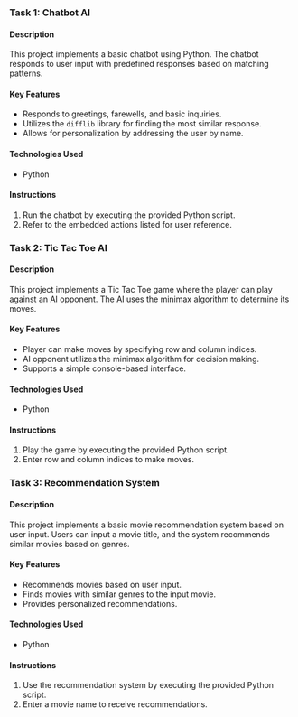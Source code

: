 ### Task 1: Chatbot AI

#### Description
This project implements a basic chatbot using Python. The chatbot responds to user input with predefined responses based on matching patterns.

#### Key Features
- Responds to greetings, farewells, and basic inquiries.
- Utilizes the `difflib` library for finding the most similar response.
- Allows for personalization by addressing the user by name.

#### Technologies Used
- Python

#### Instructions
1. Run the chatbot by executing the provided Python script.
2. Refer to the embedded actions listed for user reference.


### Task 2: Tic Tac Toe AI

#### Description
This project implements a Tic Tac Toe game where the player can play against an AI opponent. The AI uses the minimax algorithm to determine its moves.

#### Key Features
- Player can make moves by specifying row and column indices.
- AI opponent utilizes the minimax algorithm for decision making.
- Supports a simple console-based interface.

#### Technologies Used
- Python

#### Instructions
1. Play the game by executing the provided Python script.
2. Enter row and column indices to make moves.


### Task 3: Recommendation System

#### Description
This project implements a basic movie recommendation system based on user input. Users can input a movie title, and the system recommends similar movies based on genres.

#### Key Features
- Recommends movies based on user input.
- Finds movies with similar genres to the input movie.
- Provides personalized recommendations.

#### Technologies Used
- Python

#### Instructions
1. Use the recommendation system by executing the provided Python script.
2. Enter a movie name to receive recommendations.


